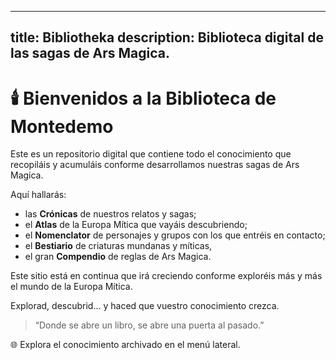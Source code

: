 
---
title: Bibliotheka
description: Biblioteca digital de las sagas de Ars Magica.
---

# 🕯️ Bienvenidos a la Biblioteca de Montedemo

Este es un repositorio digital que contiene todo el conocimiento que recopiláis y acumuláis conforme desarrollamos nuestras sagas de Ars Magica. 

Aquí hallarás:

-  las **Crónicas** de nuestros relatos y sagas;
- el **Atlas** de la Europa Mítica que vayáis descubriendo;
- el **Nomenclator** de personajes y grupos con los que entréis en contacto;
- el **Bestiario** de criaturas mundanas y míticas, 
- el gran **Compendio** de reglas de Ars Magica.

Este sitio está en continua que irá creciendo conforme exploréis más y más el mundo de la Europa Mítica.

Explorad, descubrid... y haced que vuestro conocimiento crezca.

> “Donde se abre un libro, se abre una puerta al pasado.”

🌐 Explora el conocimiento archivado en el menú lateral.
